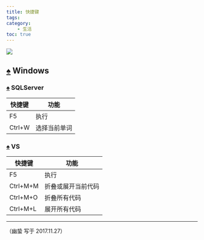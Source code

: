 ```yaml
---
title: 快捷键
tags: 
category: 
	- 生活
toc: true
---
```

![ ](http://seopic.699pic.com/photo/50050/2830.jpg_wh1200.jpg "科技")

## [♠](#1) <span id='1'>Windows</span>
### [♠](#11) <span id='11'>SQLServer</span>

|快捷键|功能|
|-|-|
|F5|执行|
|Ctrl+W|选择当前单词|

### [♠](#12) <span id='12'>VS</span>

|快捷键|功能|
|-|-|
|F5|执行|
|Ctrl+M+M|折叠或展开当前代码|
|Ctrl+M+O|折叠所有代码|
|Ctrl+M+L|展开所有代码|


---

（幽蛰 写于 2017.11.27）


